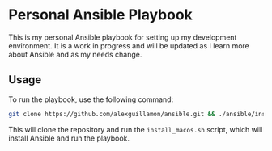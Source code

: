 # Personal Ansible Playbook

This is my personal Ansible playbook for setting up my development environment. It is a work in progress and will be updated as I learn more about Ansible and as my needs change.

## Usage

To run the playbook, use the following command:

```bash
git clone https://github.com/alexguillamon/ansible.git && ./ansible/install_macos.sh
```

This will clone the repository and run the `install_macos.sh` script, which will install Ansible and run the playbook.
